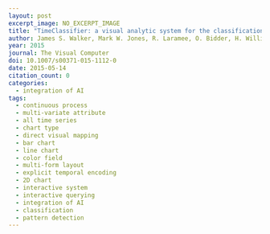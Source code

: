 ```yaml
---
layout: post
excerpt_image: NO_EXCERPT_IMAGE
title: "TimeClassifier: a visual analytic system for the classification of multi-dimensional time series data"
author: James S. Walker, Mark W. Jones, R. Laramee, O. Bidder, H. Williams, R. Scott, E. Shepard & R. Wilson
year: 2015
journal: The Visual Computer
doi: 10.1007/s00371-015-1112-0
date: 2015-05-14
citation_count: 0
categories:
  - integration of AI
tags:
  - continuous process
  - multi-variate attribute
  - all time series
  - chart type
  - direct visual mapping
  - bar chart
  - line chart
  - color field
  - multi-form layout
  - explicit temporal encoding
  - 2D chart
  - interactive system
  - interactive querying
  - integration of AI
  - classification
  - pattern detection
---
```

